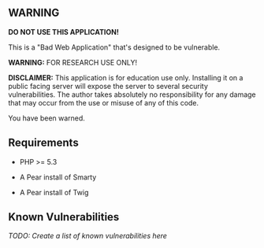 WARNING
-------

**DO NOT USE THIS APPLICATION!**  

This is a "Bad Web Application" that's designed to be vulnerable.  

**WARNING:** FOR RESEARCH USE ONLY!

**DISCLAIMER:** This application is for education use only.  Installing it on a public facing server will expose the server to several security vulnerabilities.  The author takes absolutely no responsibility for any damage that may occur from the use or misuse of any of this code.

You have been warned.

Requirements
------------

- PHP >= 5.3

- A Pear install of Smarty

- A Pear install of Twig

Known Vulnerabilities
---------------------

*TODO: Create a list of known vulnerabilities here*

